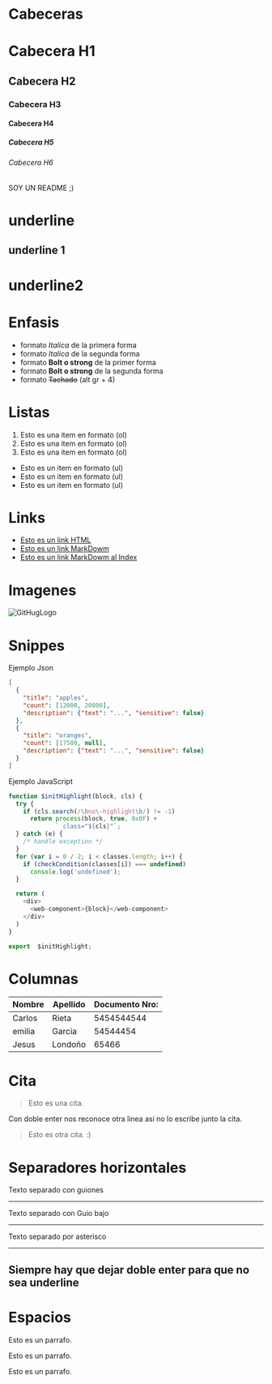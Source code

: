 # Cabeceras
# Cabecera H1
## Cabecera H2
### Cabecera H3
#### Cabecera H4
##### Cabecera H5
###### Cabecera H6
SOY UN README  ;)

# underline
underline 1
----------
underline2
========

# Enfasis
- formato *Italica* de la primera forma
- formato _Italica_ de la segunda forma
- formato **Bolt o strong** de la primer forma
- formato __Bolt o strong__ de la segunda forma
- formato ~~Tachado~~ (alt gr + 4)

# Listas
1. Esto es una item en formato (ol)
2. Esto es una item en formato (ol)
3. Esto es una item en formato (ol)
- Esto es un item en formato (ul)
- Esto es un item en formato (ul)
- Esto es un item en formato (ul)

# Links
- <a href="https://www.google.com">Esto es un link HTML</a>
- [Esto es un link MarkDowm](https://www.google.com)
- [Esto es un link MarkDowm al Index](index.html)

# Imagenes
![GitHugLogo](https://github.githubassets.com/images/modules/logos_page/GitHub-Mark.png)

# Snippes
Ejemplo Json
```Json
[
  {
    "title": "apples",
    "count": [12000, 20000],
    "description": {"text": "...", "sensitive": false}
  },
  {
    "title": "oranges",
    "count": [17500, null],
    "description": {"text": "...", "sensitive": false}
  }
]
```
Ejemplo JavaScript
```JavaScript
function $initHighlight(block, cls) {
  try {
    if (cls.search(/\bno\-highlight\b/) != -1)
      return process(block, true, 0x0F) +
             ` class="${cls}"`;
  } catch (e) {
    /* handle exception */
  }
  for (var i = 0 / 2; i < classes.length; i++) {
    if (checkCondition(classes[i]) === undefined)
      console.log('undefined');
  }

  return (
    <div>
      <web-component>{block}</web-component>
    </div>
  )
}

export  $initHighlight;
```

# Columnas
| Nombre | Apellido | Documento Nro: 
| ------ | ---------| ----------
|Carlos | Rieta | 5454544544
emilia | Garcia| 54544454
Jesus|Londoño|65466

# Cita
> Esto es una cita.

Con doble enter nos reconoce otra linea asi no lo escribe junto la cita.
> Esto es otra cita. :)

# Separadores horizontales
Texto separado con guiones

----

Texto separado con Guio bajo

___
Texto separado por asterisco

***
Siempre hay que dejar doble enter para que no sea underline
------------------------------

# Espacios

Esto es un parrafo.

Esto es un parrafo.

Esto es un parrafo.
